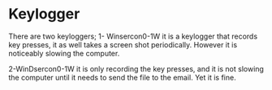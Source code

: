 # Keylogger
There are two keyloggers; 
1- Winsercon0-1W 
it is a keylogger that records key presses, it as well takes a screen shot periodically. However  it is noticeably
slowing the computer.

2-WinDsercon0-1W
it is only recording the key presses, and it is not slowing the computer until it needs to send the file to the 
email. Yet it is fine.
